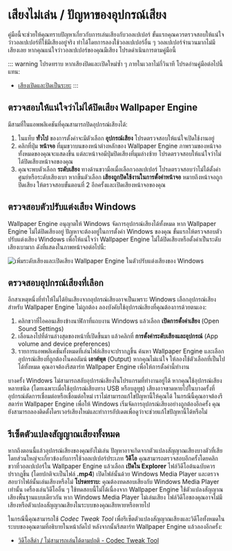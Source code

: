 # เสียงไม่เล่น / ปัญหาของอุปกรณ์เสียง
คู่มือนี้จะช่วยให้คุณทราบปัญหาเกี่ยวกับการเล่นเสียงกับวอลเปเปอร์ ขั้นแรกคุณควรตรวจสอบให้แน่ใจว่าวอลเปเปอร์ที่ใช้มีเสียงอยู่จริง ทำได้โดยการลองใช้วอลเปเปอร์อื่น ๆ วอลเปเปอร์จำนวนมากไม่มีเสียงเลย หากคุณแน่ใจว่าวอลเปเปอร์ของคุณมีเสียง โปรดดำเนินการตามคู่มือนี้

::: warning
โปรดทราบ หากเสียงปิดและเปิดใหม่ซ้ำ ๆ ภายในเวลาไม่กี่วินาที โปรดอ่านคู่มือต่อไปนี้แทน:

* [เสียงเปิดและปิดเป็นระยะ](/audio/intermittent)
:::

## ตรวจสอบให้แน่ใจว่าไม่ได้ปิดเสียง Wallpaper Engine
มีสามที่ในแอพพลิเคชันที่คุณสามารถปิดอุปกรณ์เสียงได้:

1. ในแท็บ **ทั่วไป** ของการตั้งค่าจะมีตัวเลือก **อุปกรณ์เสียง** โปรดตรวจสอบให้แน่ใจเปิดใช้งานอยู่
2. คลิกที่ปุ่ม **หน้าจอ** ที่มุมขวาบนของหน้าต่างหลักของ Wallpaper Engine ภาพรวมของหน้าจอทั้งหมดของคุณจะแสดงขึ้น แต่ละหน้าจอมีปุ่มปิดเสียงที่มุมล่างซ้าย โปรดตรวจสอบให้แน่ใจว่าไม่ได้ปิดเสียงหน้าจอของคุณ
3. คุณจะพบตัวเลือก **ระดับเสียง** ทางด้านขวามือเมื่อเลือกวอลเปเปอร์ โปรดตรวจสอบว่าไม่ได้ตั้งค่าศูนย์หรือระดับเสียงเบา หากขึ้นตัวเลือก **เสียงถูกปิดใช้งานในการตั้งค่าหน้าจอ** หมายถึงหน้าจอถูกปิดเสียง ให้ตรวจสอบขั้นตอนที่ 2 อีกครั้งและเปิดเสียงหน้าจอของคุณ

## ตรวจสอบตัวปรับแต่งเสียง Windows
Wallpaper Engine อนุญาตให้ Windows จัดการอุปกรณ์เสียงได้ทั้งหมด หาก Wallpaper Engine ไม่ได้ปิดเสียงอยู่ ปัญหาจะต้องอยู่ในการตั้งค่า Windows ของคุณ ขั้นแรกให้ตรวจสอบตัวปรับแต่งเสียง Windows เพื่อให้แน่ใจว่า Wallpaper Engine ไม่ได้ปิดเสียงหรือตั้งค่าเป็นระดับเสียงเบามาก ดังที่แสดงในภาพหน้าจอต่อไปนี้:

![เพิ่มระดับเสียงและเปิดเสียง Wallpaper Engine ในตัวปรับแต่งเสียงของ Windows](./audiomixer.png)

## ตรวจสอบอุปกรณ์เสียงที่เลือก
อีกสาเหตุหนึ่งที่ทำให้ไม่ได้ยินเสียงจากอุปกรณ์เสียงอาจเป็นเพราะ Windows เลือกอุปกรณ์เสียงสำหรับ Wallpaper Engine ไม่ถูกต้อง ลองบังคับใช้อุปกรณ์เสียงที่คุณต้องการด้วยตนเอง:

1. คลิกขวาที่ไอคอนเสียงข้างนาฬิกาที่แถบงาน Windows แล้วเลือก **เปิดการตั้งค่าเสียง** (Open Sound Settings)
2. เลื่อนลงไปที่ด้านล่างสุดของหน้าที่เปิดขึ้นมา แล้วคลิกที่ **การตั้งค่าระดับเสียงและอุปกรณ์** (App volume and device preferences)
3. รายการแอพพลิเคชันทั้งหมดที่เล่นไฟล์เสียงจะปรากฏขึ้น ค้นหา Wallpaper Engine และเลือกอุปกรณ์เสียงที่ถูกต้องในคอลัมน์ **เอาต์พุต** (Output) หากคุณไม่แน่ใจ ให้ลองใช้ตัวเลือกที่เป็นไปได้ทั้งหมด คุณอาจต้องรีสตาร์ท Wallpaper Engine เพื่อให้การตั้งค่านี้ทำงาน

บางครั้ง Windows ไม่สามารถสลับอุปกรณ์เสียงในโปรแกรมที่ทำงานอยู่ได้ หากคุณใช้อุปกรณ์เสียงหลายชนิด (โดยเฉพาะเมื่อใช้อุปกรณ์เสียงทาง USB หรือบลูทูธ) เสียงอาจขาดหายไปในบางครั้งที่อุปกรณ์ตัดการเชื่อมต่อหรือเชื่อมต่อใหม่ เราไม่สามารถแก้ไขปัญหานี้ให้คุณได้ ในกรณีนี้คุณอาจต้องรีสตาร์ท Wallpaper Engine เพื่อให้ Windows เริ่มจัดการอุปกรณ์เสียงอย่างถูกต้องอีกครั้ง คุณยังสามารถลองติดตั้งไดรเวอร์เสียงใหม่และทำการอัปเดตเพื่อดูว่าจะช่วยแก้ไขปัญหานี้ได้หรือไม่

## รีเซ็ตตัวแปลงสัญญาณเสียงทั้งหมด

หากถึงตอนนี้แล้วอุปกรณ์เสียงของคุณยังไม่เล่น ปัญหาอาจเกิดจากตัวแปลงสัญญาณเสียงบางตัวที่เสีย โดยส่วนใหญ่จะเกี่ยวข้องกับการใช้วอลเปเปอร์ประเภท **วิดีโอ** คุณสามารถตรวจสอบอีกครั้งโดยคลิกขวาที่วอลเปเปอร์ใน Wallpaper Engine แล้วเลือก **เปิดใน Explorer** ไฟล์วิดีโอต้นฉบับควรปรากฎขึ้น (โดยปกติจะเป็นไฟล์ **.mp4**) เปิดไฟล์นั้นด้วย Windows Media Player และตรวจสอบว่าไฟล์นั้นเล่นเสียงหรือไม่ **โปรดทราบ:** คุณต้องทดสอบเสียงกับ Windows Media Player เท่านั้น เครื่องเล่นวิดีโออื่น ๆ ใช้ทดสอบนี้ไม่ได้เนื่องจาก Wallpaper Engine ใช้ตัวแปลงสัญญาณเสียงพื้นฐานแบบเดียวกัน หาก Windows Media Player ไม่เล่นเสียง ไฟล์วิดีโอของคุณอาจไม่มีเสียงหรือตัวแปลงสัญญาณเสียงในระบบของคุณเสียหายหรือหายไป

ในกรณีนี้คุณสามารถใช้ *Codec Tweak Tool* เพื่อรีเซ็ตตัวแปลงสัญญาณเสียงและวิดีโอทั้งหมดในระบบของคุณตามที่อธิบายในหน้าถัดไป หลังจากนั้นรีสตาร์ท Wallpaper Engine แล้วลองอีกครั้ง:

* [วิดีโอสีดำ / ไม่สามารถเล่นได้ตามปกติ - Codec Tweak Tool](/noshow/notplaying.html#codec-tweak-tool)

